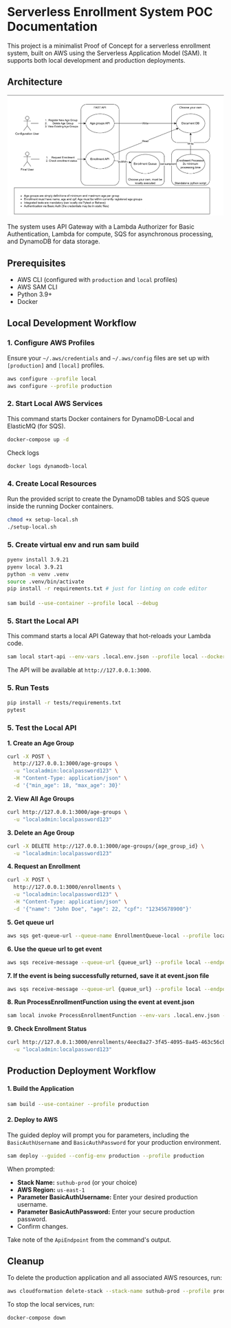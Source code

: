 # Serverless Enrollment System POC Documentation

This project is a minimalist Proof of Concept for a serverless enrollment system, built on AWS using the Serverless Application Model (SAM). It supports both local development and production deployments.

## Architecture

![Architecture diagram](architecture-diagram.png)

The system uses API Gateway with a Lambda Authorizer for Basic Authentication, Lambda for compute, SQS for asynchronous processing, and DynamoDB for data storage.

## Prerequisites
*   AWS CLI (configured with `production` and `local` profiles)
*   AWS SAM CLI
*   Python 3.9+
*   Docker

## Local Development Workflow
### 1. Configure AWS Profiles
Ensure your `~/.aws/credentials` and `~/.aws/config` files are set up with `[production]` and `[local]` profiles.
```bash
aws configure --profile local
aws configure --profile production
```

### 2. Start Local AWS Services
This command starts Docker containers for DynamoDB-Local and ElasticMQ (for SQS).
```bash
docker-compose up -d
```
Check logs
```bash
docker logs dynamodb-local
```

### 4. Create Local Resources
Run the provided script to create the DynamoDB tables and SQS queue inside the running Docker containers.
```bash
chmod +x setup-local.sh
./setup-local.sh
```

### 5. Create virtual env and run sam build
```bash
pyenv install 3.9.21
pyenv local 3.9.21
python -m venv .venv
source .venv/bin/activate
pip install -r requirements.txt # just for linting on code editor

sam build --use-container --profile local --debug
```

### 5. Start the Local API
This command starts a local API Gateway that hot-reloads your Lambda code.
```bash
sam local start-api --env-vars .local.env.json --profile local --docker-network suthub-test_default
```
The API will be available at `http://127.0.0.1:3000`.

### 5. Run Tests
```bash
pip install -r tests/requirements.txt
pytest
```

### 5. Test the Local API
**1. Create an Age Group**
```bash
curl -X POST \
  http://127.0.0.1:3000/age-groups \
  -u "localadmin:localpassword123" \
  -H "Content-Type: application/json" \
  -d '{"min_age": 18, "max_age": 30}'
```

**2. View All Age Groups**
```bash
curl http://127.0.0.1:3000/age-groups \
  -u "localadmin:localpassword123"
```

**3. Delete an Age Group**
```bash
curl -X DELETE http://127.0.0.1:3000/age-groups/{age_group_id} \
  -u "localadmin:localpassword123"
```

**4. Request an Enrollment**
```bash
curl -X POST \
  http://127.0.0.1:3000/enrollments \
  -u "localadmin:localpassword123" \
  -H "Content-Type: application/json" \
  -d '{"name": "John Doe", "age": 22, "cpf": "12345678900"}'
```

**5. Get queue url**
```bash
aws sqs get-queue-url --queue-name EnrollmentQueue-local --profile local --endpoint-url http://localhost:9324
```

**6. Use the queue url to get event**
```bash
aws sqs receive-message --queue-url {queue_url} --profile local --endpoint-url http://localhost:9324
```

**7. If the event is being successfully returned, save it at event.json file**
```bash
aws sqs receive-message --queue-url {queue_url} --profile local --endpoint-url http://localhost:9324 > event.json
```

**8. Run ProcessEnrollmentFunction using the event at event.json**
```bash
sam local invoke ProcessEnrollmentFunction --env-vars .local.env.json --event event.json --profile local --docker-network suthub-test_default
```

**9. Check Enrollment Status**
```bash
curl http://127.0.0.1:3000/enrollments/4eec8a27-3f45-4095-8a45-463c56cbc023 \
  -u "localadmin:localpassword123"
```

## Production Deployment Workflow

#### 1. Build the Application
```bash
sam build --use-container --profile production
```

#### 2. Deploy to AWS
The guided deploy will prompt you for parameters, including the `BasicAuthUsername` and `BasicAuthPassword` for your production environment.
```bash
sam deploy --guided --config-env production --profile production
```
When prompted:
*   **Stack Name:** `suthub-prod` (or your choice)
*   **AWS Region:** `us-east-1`
*   **Parameter BasicAuthUsername:** Enter your desired production username.
*   **Parameter BasicAuthPassword:** Enter your secure production password.
*   Confirm changes.

Take note of the `ApiEndpoint` from the command's output.

## Cleanup

To delete the production application and all associated AWS resources, run:
```bash
aws cloudformation delete-stack --stack-name suthub-prod --profile production
```

To stop the local services, run:
```bash
docker-compose down
